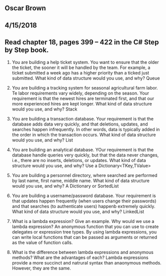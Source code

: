 ## Oscar Brown
## 4/15/2018
## Read chapter 18, pages 399 – 422 in the C# Step by Step book.

1. You are building a help ticket system. You want to ensure that the older the ticket, the sooner it will
be handled by the team. For example, a ticket submitted a week ago has a higher priority than a
ticked just submitted. What kind of data structure would you use, and why? Queue


2. You are building a tracking system for seasonal agricultural farm labor. Te labor requirements vary
widely, depending on the season. Your requirement is that the newest hires are terminated first, and
that our more experienced hires are kept longer. What kind of data structure would you use, and why? 
Stack<T>


3. You are building a transaction database. Your requirement is that the database adds data very quickly,
and that deletions, updates, and searches happen infrequently. In other words, data is typically added
in the order in which the transaction occurs. What kind of data structure would you use, and why? 
List<T>


4. You are building an analytical database. YOur requirement is that the database handle queries very
quickly, but that the data never changes, i.e., there are no inserts, deletions, or updates. What kind
of data structure would you use, and why? Use a Dictionary<TKey,TValue>


5. You are building a personnel directory, where searched are performed by last name, first name, middle
name. What kind of data structure would you use, and why? 
A Dictionary or SortedList

6. You are building a username/password database. Your requirement is that updates happen frequently
(when users change their passwords) and that searches (to authenticate users) happenb extremely
quickly. What kind of data structure would you use, and why? 
LinkedList<T>

7. What is a lambda expression? Give an example. Why would we use a lambda expression?
An anonymous function that you can use to create delegates or expression tree types. By using lambda expressions, you can write local functions that can be passed as arguments or returned as the value of function calls.

8. What is the difference between lambda expressions and anonymous methods? What are the advantages
of each? 
Lambda expressions provide a more succinct and natrural syntax than anaonymous methods. However, they are the same.